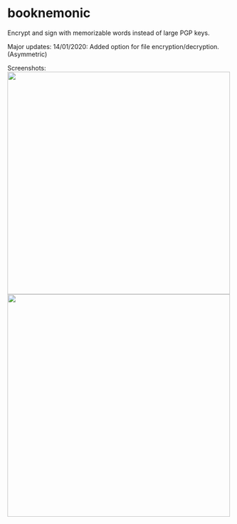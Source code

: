 # booknemonic
Encrypt and sign with memorizable words instead of large PGP keys.

Major updates:
14/01/2020: Added option for file encryption/decryption. (Asymmetric)

Screenshots:</br>
<img width="500" src="https://booknemonic.org/screenshot1.png"><img width="500" src="https://booknemonic.org/screenshot2.png">
